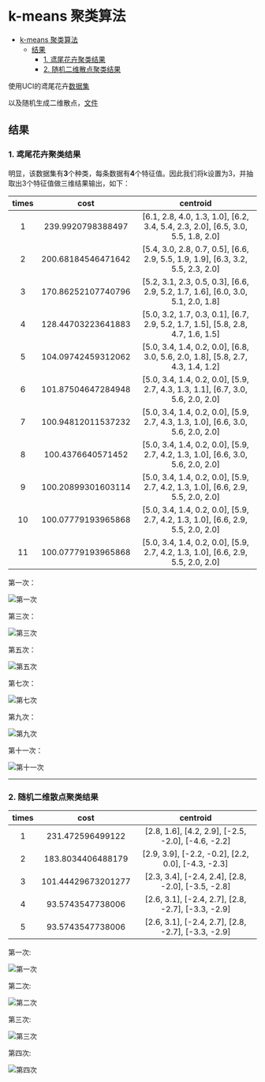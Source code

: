 # k-means 聚类算法
- [k-means 聚类算法](#k-means-%E8%81%9A%E7%B1%BB%E7%AE%97%E6%B3%95)
  - [结果](#%E7%BB%93%E6%9E%9C)
    - [1. 鸢尾花卉聚类结果](#1-%E9%B8%A2%E5%B0%BE%E8%8A%B1%E5%8D%89%E8%81%9A%E7%B1%BB%E7%BB%93%E6%9E%9C)
    - [2. 随机二维散点聚类结果](#2-%E9%9A%8F%E6%9C%BA%E4%BA%8C%E7%BB%B4%E6%95%A3%E7%82%B9%E8%81%9A%E7%B1%BB%E7%BB%93%E6%9E%9C)

使用UCI的鸢尾花卉[数据集](http://archive.ics.uci.edu/ml/machine-learning-databases/iris/iris.data)

以及随机生成二维散点，[文件](dataset/dataSet.csv)

## 结果

### 1. 鸢尾花卉聚类结果

明显，该数据集有**3**个种类，每条数据有**4**个特征值。因此我们将k设置为3，并抽取出3个特征值做三维结果输出，如下：

| times | cost | centroid |
| :------: | :------: | :------: |
| 1 | 239.9920798388497 | [6.1, 2.8, 4.0, 1.3, 1.0], [6.2, 3.4, 5.4, 2.3, 2.0], [6.5, 3.0, 5.5, 1.8, 2.0] |
| 2 | 200.68184546471642 | [5.4, 3.0, 2.8, 0.7, 0.5], [6.6, 2.9, 5.5, 1.9, 1.9], [6.3, 3.2, 5.5, 2.3, 2.0] |
| 3 | 170.86252107740796 | [5.2, 3.1, 2.3, 0.5, 0.3], [6.6, 2.9, 5.2, 1.7, 1.6], [6.0, 3.0, 5.1, 2.0, 1.8] |
| 4 | 128.44703223641883 | [5.0, 3.2, 1.7, 0.3, 0.1], [6.7, 2.9, 5.2, 1.7, 1.5], [5.8, 2.8, 4.7, 1.6, 1.5] |
| 5 | 104.09742459312062 | [5.0, 3.4, 1.4, 0.2, 0.0], [6.8, 3.0, 5.6, 2.0, 1.8], [5.8, 2.7, 4.3, 1.4, 1.2] |
| 6 | 101.87504647284948 | [5.0, 3.4, 1.4, 0.2, 0.0], [5.9, 2.7, 4.3, 1.3, 1.1], [6.7, 3.0, 5.6, 2.0, 2.0] |
| 7 | 100.94812011537232 | [5.0, 3.4, 1.4, 0.2, 0.0], [5.9, 2.7, 4.3, 1.3, 1.0], [6.6, 3.0, 5.6, 2.0, 2.0] |
| 8 | 100.4376640571452 | [5.0, 3.4, 1.4, 0.2, 0.0], [5.9, 2.7, 4.2, 1.3, 1.0], [6.6, 3.0, 5.6, 2.0, 2.0] |
| 9 | 100.20899301603114 | [5.0, 3.4, 1.4, 0.2, 0.0], [5.9, 2.7, 4.2, 1.3, 1.0], [6.6, 2.9, 5.5, 2.0, 2.0] |
| 10 | 100.07779193965868 | [5.0, 3.4, 1.4, 0.2, 0.0], [5.9, 2.7, 4.2, 1.3, 1.0], [6.6, 2.9, 5.5, 2.0, 2.0] |
| 11 | 100.07779193965868 | [5.0, 3.4, 1.4, 0.2, 0.0], [5.9, 2.7, 4.2, 1.3, 1.0], [6.6, 2.9, 5.5, 2.0, 2.0] |

第一次：

![第一次](img/3D-1.png)

第三次：

![第三次](img/3D-3.png)

第五次：

![第五次](img/3D-5.png)

第七次：

![第七次](img/3D-7.png)

第九次：

![第九次](img/3D-9.png)

第十一次：

![第十一次](img/3D-11.png)

---

### 2. 随机二维散点聚类结果

| times | cost | centroid |
| :------: | :------: | :------: |
| 1 | 231.472596499122 | [2.8, 1.6], [4.2, 2.9], [-2.5, -2.0], [-4.6, -2.2] |
| 2 | 183.8034406488179 | [2.9, 3.9], [-2.2, -0.2], [2.2, 0.0], [-4.3, -2.3] |
| 3 | 101.44429673201277 | [2.3, 3.4], [-2.4, 2.4], [2.8, -2.0], [-3.5, -2.8] |
| 4 | 93.5743547738006 | [2.6, 3.1], [-2.4, 2.7], [2.8, -2.7], [-3.3, -2.9] |
| 5 | 93.5743547738006 | [2.6, 3.1], [-2.4, 2.7], [2.8, -2.7], [-3.3, -2.9] |

第一次:

![第一次](img/2D-1.png)

第二次:

![第二次](img/2D-2.png)

第三次:

![第三次](img/2D-3.png)

第四次:

![第四次](img/2D-4.png)